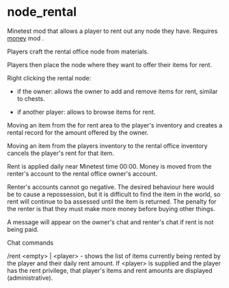# node_rental
Minetest mod that allows a player to rent out any node they have. Requires <A href=https://github.com/ChaosWormz/minetest-money>money</A> mod .

Players craft the rental office node from materials.

Players then place the node where they want to offer their items for rent.

Right clicking the rental node:

- if the owner: allows the owner to add and remove items for rent, similar to chests.

- if another player: allows to browse items for rent. 

Moving an item from the for rent area to the player's inventory and creates a rental record for the amount offered by the owner.

Moving an item from the players inventory to the rental office inventory cancels the player's rent for that item.

Rent is applied daily near Minetest time 00:00. Money is moved from the renter's account to the rental office owner's account.

Renter's accounts cannot go negative. The desired behaviour here would be to cause a repossession, but it is difficult to find the item in the world, so rent will continue to ba assessed until the item is returned. The penalty for the renter is that they must make more money before buying other things.

A message will appear on the owner's chat and renter's chat if rent is not being paid.

Chat commands

/rent \<empty\> | \<player\> - shows the list of items currently being rented by the player and their daily rent amount.
If \<player\> is supplied and the player has the rent privilege, that player's items and rent amounts are displayed (administrative).

